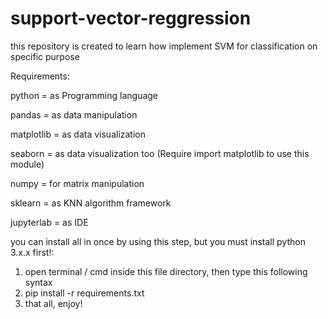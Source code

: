 # support-vector-reggression
this repository is created to learn how implement SVM for classification on specific purpose

Requirements:

python      = as Programming language

pandas      = as data manipulation

matplotlib  = as data visualization

seaborn     = as data visualization too (Require import matplotlib to use this module)

numpy       = for matrix manipulation

sklearn     = as KNN algorithm framework

jupyterlab  = as IDE


you can install all in once by using this step, but you must install python 3.x.x first!:

1. open terminal / cmd inside this file directory, then type this following syntax
2. pip install -r requirements.txt
3. that all, enjoy!